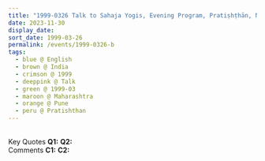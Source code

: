 ```yaml
---
title: "1999-0326 Talk to Sahaja Yogis, Evening Program, Pratiṣhṭhān, NDA Road, Warje, Pune, Maharashtra, India"
date: 2023-11-30
display_date: 
sort_date: 1999-03-26
permalink: /events/1999-0326-b
tags:
  - blue @ English
  - brown @ India
  - crimson @ 1999
  - deeppink @ Talk
  - green @ 1999-03
  - maroon @ Maharashtra
  - orange @ Pune
  - peru @ Pratishthan  
---
```


<br>

<wave-list>
  <list-title color="DarkSeaGreen" width="55">Key Quotes</list-title>
  <list-item color="BlanchedAlmond" width="280"><b>Q1:</b> <i></i></list-item>
  <list-item color="Lavender" width="280"><b>Q2:</b> <i></i></list-item>
</wave-list>

<br>

<wave-list>
  <list-title color="DarkSeaGreen" width="55">Comments</list-title>
  <list-item color="BlanchedAlmond" width="280"><b>C1:</b> <i></i></list-item>
  <list-item color="Lavender" width="280"><b>C2:</b> <i></i></list-item>
</wave-list>